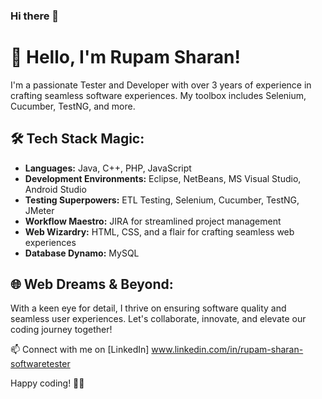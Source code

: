 ### Hi there 👋
# 👋 Hello, I'm Rupam Sharan!

I'm a passionate Tester and Developer with over 3 years of experience in crafting seamless software experiences. My toolbox includes Selenium, Cucumber, TestNG, and more.

## 🛠️ Tech Stack Magic:

- **Languages:** Java, C++, PHP, JavaScript
- **Development Environments:** Eclipse, NetBeans, MS Visual Studio, Android Studio
- **Testing Superpowers:** ETL Testing, Selenium, Cucumber, TestNG, JMeter
- **Workflow Maestro:** JIRA for streamlined project management
- **Web Wizardry:** HTML, CSS, and a flair for crafting seamless web experiences
- **Database Dynamo:** MySQL

## 🌐 Web Dreams & Beyond:

With a keen eye for detail, I thrive on ensuring software quality and seamless user experiences. Let's collaborate, innovate, and elevate our coding journey together!

📫 Connect with me on [LinkedIn] www.linkedin.com/in/rupam-sharan-softwaretester

Happy coding! 🚀✨


<!--
**Rupamsharan/Rupamsharan** is a ✨ _special_ ✨ repository because its `README.md` (this file) appears on your GitHub profile.

Here are some ideas to get you started:

- 🔭 I’m currently working on ...
- 🌱 I’m currently learning ...
- 👯 I’m looking to collaborate on ...
- 🤔 I’m looking for help with ...
- 💬 Ask me about ...
- 📫 How to reach me: ...
- 😄 Pronouns: ...
- ⚡ Fun fact: ...
-->
